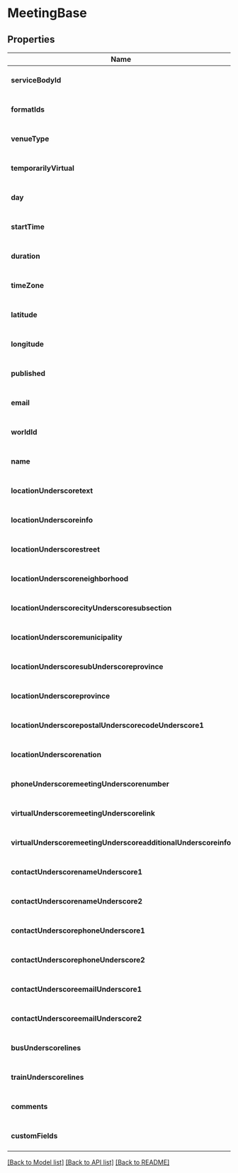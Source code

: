 # MeetingBase

## Properties
Name | Type | Description | Notes
------------ | ------------- | ------------- | -------------
**serviceBodyId** | **integer** |  | [optional] [default to null]
**formatIds** | **array[integer]** |  | [optional] [default to null]
**venueType** | **integer** |  | [optional] [default to null]
**temporarilyVirtual** | **boolean** |  | [optional] [default to null]
**day** | **integer** |  | [optional] [default to null]
**startTime** | **string** |  | [optional] [default to null]
**duration** | **string** |  | [optional] [default to null]
**timeZone** | **string** |  | [optional] [default to null]
**latitude** | **float** |  | [optional] [default to null]
**longitude** | **float** |  | [optional] [default to null]
**published** | **boolean** |  | [optional] [default to null]
**email** | **string** |  | [optional] [default to null]
**worldId** | **string** |  | [optional] [default to null]
**name** | **string** |  | [optional] [default to null]
**locationUnderscoretext** | **string** |  | [optional] [default to null]
**locationUnderscoreinfo** | **string** |  | [optional] [default to null]
**locationUnderscorestreet** | **string** |  | [optional] [default to null]
**locationUnderscoreneighborhood** | **string** |  | [optional] [default to null]
**locationUnderscorecityUnderscoresubsection** | **string** |  | [optional] [default to null]
**locationUnderscoremunicipality** | **string** |  | [optional] [default to null]
**locationUnderscoresubUnderscoreprovince** | **string** |  | [optional] [default to null]
**locationUnderscoreprovince** | **string** |  | [optional] [default to null]
**locationUnderscorepostalUnderscorecodeUnderscore1** | **string** |  | [optional] [default to null]
**locationUnderscorenation** | **string** |  | [optional] [default to null]
**phoneUnderscoremeetingUnderscorenumber** | **string** |  | [optional] [default to null]
**virtualUnderscoremeetingUnderscorelink** | **string** |  | [optional] [default to null]
**virtualUnderscoremeetingUnderscoreadditionalUnderscoreinfo** | **string** |  | [optional] [default to null]
**contactUnderscorenameUnderscore1** | **string** |  | [optional] [default to null]
**contactUnderscorenameUnderscore2** | **string** |  | [optional] [default to null]
**contactUnderscorephoneUnderscore1** | **string** |  | [optional] [default to null]
**contactUnderscorephoneUnderscore2** | **string** |  | [optional] [default to null]
**contactUnderscoreemailUnderscore1** | **string** |  | [optional] [default to null]
**contactUnderscoreemailUnderscore2** | **string** |  | [optional] [default to null]
**busUnderscorelines** | **string** |  | [optional] [default to null]
**trainUnderscorelines** | **string** |  | [optional] [default to null]
**comments** | **string** |  | [optional] [default to null]
**customFields** | **map[String, string]** |  | [optional] [default to null]

[[Back to Model list]](../README.md#documentation-for-models) [[Back to API list]](../README.md#documentation-for-api-endpoints) [[Back to README]](../README.md)


